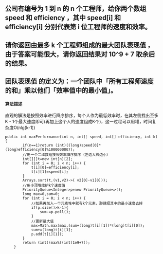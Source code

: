 ## 公司有编号为 1 到 n 的 n 个工程师，给你两个数组 speed 和 efficiency ，其中 speed[i] 和 efficiency[i] 分别代表第 i 位工程师的速度和效率。
## 请你返回由最多 k 个工程师组成的最大团队表现值 ，由于答案可能很大，请你返回结果对 10^9 + 7 取余后的结果。
## 团队表现值 的定义为：一个团队中「所有工程师速度的和」乘以他们「效率值中的最小值」。

#### 算法描述
直观的解法是按照效率进行降序排序，每个人作为最低效率时，在其左侧找出至多K - 1个最大速度即可(再加上这个人的速度组成K个)，这一过程可以用堆，时间复杂度O(nlg(k-1))

```
public int maxPerformance(int n, int[] speed, int[] efficiency, int k) {
        if(n==1)return (int)((long)speed[0]*(long)efficiency[0]%1000000007);
        //用一个二维数组按照效率降序排序（左边大右边小）
        int[][]t=new int[n][2];
        for (int i = 0; i < n; i++) {
            t[i][0]=efficiency[i];
            t[i][1]=speed[i];
        }
        Arrays.sort(t,(v1,v2)->( v2[0]-v1[0]));
        //用小顶堆维护k个速度值
        PriorityQueue<Integer>p=new PriorityQueue<>();
        long max=0,sum=0;
        for (int i = 0; i < n; i++) {
            //如果再加入一个元素堆中就有k个元素，那就把其中的最小速度去掉
            if(p.size()>k-1){
                sum-=p.poll();
            }
            //更新最大值
            max=Math.max(max,(sum+(long)t[i][1])*(long)t[i][0]);
            sum+=(long)t[i][1];
            p.add(t[i][1]);
        }
        return (int)(max%((int)1e9+7));
    }
```
